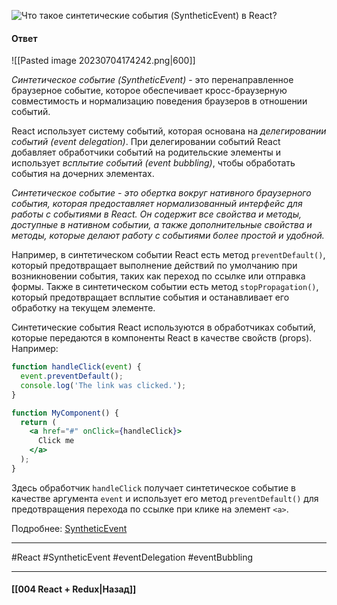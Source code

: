 ![Что такое синтетические события (SyntheticEvent) в React?](https://youtu.be/DgevxmyzymQ?t=235)

#### Ответ

![[Pasted image 20230704174242.png|600]]

*Синтетическое событие (SyntheticEvent)* - это перенаправленное браузерное событие, которое обеспечивает кросс-браузерную совместимость и нормализацию поведения браузеров в отношении событий.

React использует систему событий, которая основана на *делегировании событий (event delegation)*. При делегировании событий React добавляет обработчики событий на родительские элементы и использует *всплытие событий (event bubbling)*, чтобы обработать события на дочерних элементах.

*Синтетическое событие - это обертка вокруг нативного браузерного события, которая предоставляет нормализованный интерфейс для работы с событиями в React. Он содержит все свойства и методы, доступные в нативном событии, а также дополнительные свойства и методы, которые делают работу с событиями более простой и удобной.*

Например, в синтетическом событии React есть метод `preventDefault()`, который предотвращает выполнение действий по умолчанию при возникновении события, таких как переход по ссылке или отправка формы. Также в синтетическом событии есть метод `stopPropagation()`, который предотвращает всплытие события и останавливает его обработку на текущем элементе.

Синтетические события React используются в обработчиках событий, которые передаются в компоненты React в качестве свойств (props). Например:

```jsx
function handleClick(event) {
  event.preventDefault();
  console.log('The link was clicked.');
}

function MyComponent() {
  return (
    <a href="#" onClick={handleClick}>
      Click me
    </a>
  );
}
```

Здесь обработчик `handleClick` получает синтетическое событие в качестве аргумента `event` и использует его метод `preventDefault()` для предотвращения перехода по ссылке при клике на элемент `<a>`.

Подробнее: [SyntheticEvent](https://ru.legacy.reactjs.org/docs/events.html)

____
#React #SyntheticEvent #eventDelegation #eventBubbling

____

#### [[004 React + Redux|Назад]]